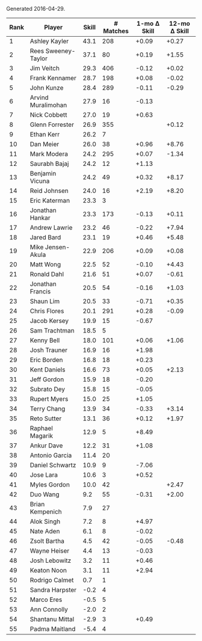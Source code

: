 Generated 2016-04-29.

| Rank | Player              | Skill | # Matches | 1-mo Δ Skill | 12-mo Δ Skill |
|------|---------------------|-------|-----------|--------------|---------------|
|    1 | Ashley Kayler       |  43.1 |       208 |        +0.09 |         +0.27 |
|    2 | Rees Sweeney-Taylor |  37.1 |        80 |        +0.19 |         +1.55 |
|    3 | Jim Veitch          |  29.3 |       406 |        -0.12 |         +0.02 |
|    4 | Frank Kennamer      |  28.7 |       198 |        +0.08 |         -0.02 |
|    5 | John Kunze          |  28.4 |       289 |        -0.11 |         -0.29 |
|    6 | Arvind Muralimohan  |  27.9 |        16 |        -0.13 |               |
|    7 | Nick Cobbett        |  27.0 |        19 |        +0.63 |               |
|    8 | Glenn Forrester     |  26.9 |       355 |              |         +0.12 |
|    9 | Ethan Kerr          |  26.2 |         7 |              |               |
|   10 | Dan Meier           |  26.0 |        38 |        +0.96 |         +8.76 |
|   11 | Mark Modera         |  24.2 |       295 |        +0.07 |         -1.34 |
|   12 | Saurabh Bajaj       |  24.2 |        12 |        +1.13 |               |
|   13 | Benjamin Vicuna     |  24.2 |        49 |        +0.32 |         +8.17 |
|   14 | Reid Johnsen        |  24.0 |        16 |        +2.19 |         +8.20 |
|   15 | Eric Katerman       |  23.3 |         3 |              |               |
|   16 | Jonathan Hankar     |  23.3 |       173 |        -0.13 |         +0.11 |
|   17 | Andrew Lawrie       |  23.2 |        46 |        -0.22 |         +7.94 |
|   18 | Jared Bard          |  23.1 |        19 |        +0.46 |         +5.48 |
|   19 | Mike Jensen-Akula   |  22.9 |       206 |        +0.09 |         +0.08 |
|   20 | Matt Wong           |  22.5 |        52 |        -0.10 |         +4.43 |
|   21 | Ronald Dahl         |  21.6 |        51 |        +0.07 |         -0.61 |
|   22 | Jonathan Francis    |  20.5 |        54 |        -0.16 |         +1.03 |
|   23 | Shaun Lim           |  20.5 |        33 |        -0.71 |         +0.35 |
|   24 | Chris Flores        |  20.1 |       291 |        +0.28 |         -0.09 |
|   25 | Jacob Kersey        |  19.9 |        15 |        -0.67 |               |
|   26 | Sam Trachtman       |  18.5 |         5 |              |               |
|   27 | Kenny Bell          |  18.0 |       101 |        +0.06 |         +1.06 |
|   28 | Josh Trauner        |  16.9 |        16 |        +1.98 |               |
|   29 | Eric Borden         |  16.8 |        18 |        +0.23 |               |
|   30 | Kent Daniels        |  16.6 |        73 |        +0.05 |         +2.13 |
|   31 | Jeff Gordon         |  15.9 |        18 |        -0.20 |               |
|   32 | Subrato Dey         |  15.8 |        15 |        -0.05 |               |
|   33 | Rupert Myers        |  15.0 |        25 |        +1.05 |               |
|   34 | Terry Chang         |  13.9 |        34 |        -0.33 |         +3.14 |
|   35 | Reto Sutter         |  13.1 |        36 |        +0.12 |         +1.97 |
|   36 | Raphael Magarik     |  12.9 |         5 |        +8.49 |               |
|   37 | Ankur Dave          |  12.2 |        31 |        +1.08 |               |
|   38 | Antonio Garcia      |  11.4 |        20 |              |               |
|   39 | Daniel Schwartz     |  10.9 |         9 |        -7.06 |               |
|   40 | Jose Lara           |  10.6 |         3 |        +0.52 |               |
|   41 | Myles Gordon        |  10.0 |        42 |              |         +2.47 |
|   42 | Duo Wang            |   9.2 |        55 |        -0.31 |         +2.00 |
|   43 | Brian Kempenich     |   7.9 |        27 |              |               |
|   44 | Alok Singh          |   7.2 |         8 |        +4.97 |               |
|   45 | Nate Aden           |   6.1 |         8 |        -0.02 |               |
|   46 | Zsolt Bartha        |   4.5 |        42 |        -0.05 |         -0.48 |
|   47 | Wayne Heiser        |   4.4 |        13 |        -0.03 |               |
|   48 | Josh Lebowitz       |   3.2 |        11 |        +0.46 |               |
|   49 | Keaton Noon         |   3.1 |        11 |        +2.94 |               |
|   50 | Rodrigo Calmet      |   0.7 |         1 |              |               |
|   51 | Sandra Harpster     |  -0.2 |         4 |              |               |
|   52 | Marco Eres          |  -0.5 |         5 |              |               |
|   53 | Ann Connolly        |  -2.0 |         2 |              |               |
|   54 | Shantanu Mittal     |  -2.9 |         3 |        +0.49 |               |
|   55 | Padma Maitland      |  -5.4 |         4 |              |               |